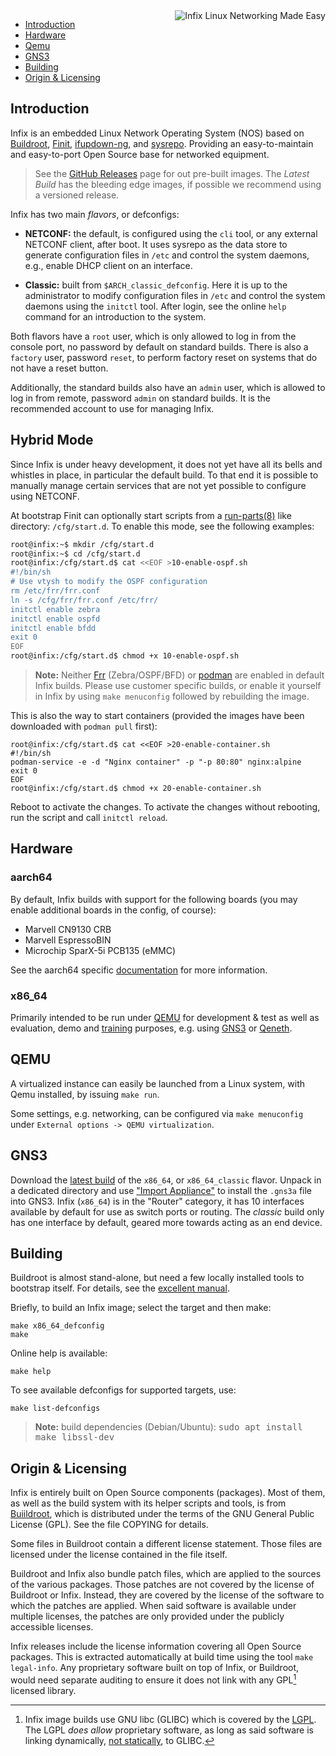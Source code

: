<img align="right" src="doc/text3134.png" alt="Infix Linux Networking Made Easy">

* [Introduction](#introduction)
* [Hardware](#hardware)
* [Qemu](#qemu)
* [GNS3](#gns3)
* [Building](#building)
* [Origin & Licensing](origin--licensing)


Introduction
------------

Infix is an embedded Linux Network Operating System (NOS) based on
[Buildroot][1], [Finit][2], [ifupdown-ng][3], and [sysrepo][6].
Providing an easy-to-maintain and easy-to-port Open Source base for
networked equipment.

> See the [GitHub Releases](https://github.com/kernelkit/infix/releases)
> page for out pre-built images.  The *Latest Build* has the bleeding edge
> images, if possible we recommend using a versioned release.

Infix has two main *flavors*, or defconfigs:

 - **NETCONF:** the default, is configured using the `cli` tool, or any
   external NETCONF client, after boot.  It uses sysrepo as the data
   store to generate configuration files in `/etc` and control the
   system daemons, e.g., enable DHCP client on an interface.

 - **Classic:** built from `$ARCH_classic_defconfig`.  Here it is up to
   the administrator to modify configuration files in `/etc` and control
   the system daemons using the `initctl` tool.  After login, see the
   online `help` command for an introduction to the system.

Both flavors have a `root` user, which is only allowed to log in from
the console port, no password by default on standard builds.  There is
also a `factory` user, password `reset`, to perform factory reset on
systems that do not have a reset button.

Additionally, the standard builds also have an `admin` user, which is
allowed to log in from remote, password `admin` on standard builds.  It
is the recommended account to use for managing Infix.


Hybrid Mode
-----------

Since Infix is under heavy development, it does not yet have all its
bells and whistles in place, in particular the default build.  To that
end it is possible to manually manage certain services that are not yet
possible to configure using NETCONF.

At bootstrap Finit can optionally start scripts from a [run-parts(8)][]
like directory: `/cfg/start.d`.  To enable this mode, see the following
examples:

```sh
root@infix:~$ mkdir /cfg/start.d
root@infix:~$ cd /cfg/start.d
root@infix:/cfg/start.d$ cat <<EOF >10-enable-ospf.sh
#!/bin/sh
# Use vtysh to modify the OSPF configuration
rm /etc/frr/frr.conf
ln -s /cfg/frr/frr.conf /etc/frr/
initctl enable zebra
initctl enable ospfd
initctl enable bfdd
exit 0
EOF
root@infix:/cfg/start.d$ chmod +x 10-enable-ospf.sh
```

> **Note:** Neither [Frr](https://frrouting.org) (Zebra/OSPF/BFD) or
> [podman](https://podman.io) are enabled in default Infix builds.
> Please use customer specific builds, or enable it yourself in Infix by
> using `make menuconfig` followed by rebuilding the image.

This is also the way to start containers (provided the images have been
downloaded with `podman pull` first):

```
root@infix:/cfg/start.d$ cat <<EOF >20-enable-container.sh
#!/bin/sh
podman-service -e -d "Nginx container" -p "-p 80:80" nginx:alpine
exit 0
EOF
root@infix:/cfg/start.d$ chmod +x 20-enable-container.sh
```

Reboot to activate the changes.  To activate the changes without
rebooting, run the script and call `initctl reload`.


Hardware
--------

### aarch64

By default, Infix builds with support for the following boards (you
may enable additional boards in the config, of course):

- Marvell CN9130 CRB
- Marvell EspressoBIN
- Microchip SparX-5i PCB135 (eMMC)

See the aarch64 specific [documentation](board/aarch64/README.md) for more
information.

### x86_64

Primarily intended to be run under [QEMU][] for development & test as
well as evaluation, demo and [training][] purposes, e.g. using [GNS3][]
or [Qeneth][7].


QEMU
----

A virtualized instance can easily be launched from a Linux system, with
Qemu installed, by issuing `make run`.

Some settings, e.g. networking, can be configured via `make menuconfig`
under `External options -> QEMU virtualization`.


GNS3
----

Download the [latest build][0] of the `x86_64`, or `x86_64_classic`
flavor.  Unpack in a dedicated directory and use ["Import Appliance"][9]
to install the `.gns3a` file into GNS3.  Infix (`x86_64`) is in the
"Router" category, it has 10 interfaces available by default for use as
switch ports or routing.  The *classic* build only has one interface by
default, geared more towards acting as an end device.


Building
--------

Buildroot is almost stand-alone, but need a few locally installed tools
to bootstrap itself.  For details, see the [excellent manual][manual].

Briefly, to build an Infix image; select the target and then make:

    make x86_64_defconfig
    make

Online help is available:

    make help

To see available defconfigs for supported targets, use:

    make list-defconfigs

> **Note:** build dependencies (Debian/Ubuntu): <kbd>sudo apt install make libssl-dev</kbd>


Origin & Licensing
------------------

Infix is entirely built on Open Source components (packages).  Most of
them, as well as the build system with its helper scripts and tools, is
from [Buiildroot][1], which is distributed under the terms of the GNU
General Public License (GPL).  See the file COPYING for details.

Some files in Buildroot contain a different license statement.  Those
files are licensed under the license contained in the file itself.

Buildroot and Infix also bundle patch files, which are applied to the
sources of the various packages.  Those patches are not covered by the
license of Buildroot or Infix.  Instead, they are covered by the license
of the software to which the patches are applied.  When said software is
available under multiple licenses, the patches are only provided under
the publicly accessible licenses.

Infix releases include the license information covering all Open Source
packages.  This is extracted automatically at build time using the tool
`make legal-info`.  Any proprietary software built on top of Infix, or
Buildroot, would need separate auditing to ensure it does not link with
any GPL[^1] licensed library.

[^1]: Infix image builds use GNU libc (GLIBC) which is covered by the
	[LGPL][4].  The LGPL *does allow* proprietary software, as long as
	said software is linking dynamically, [not statically][5], to GLIBC.

[0]: https://github.com/kernelkit/infix/releases/tag/latest
[1]: https://buildroot.org/
[2]: https://github.com/troglobit/finit
[3]: https://github.com/ifupdown-ng/ifupdown-ng
[4]: https://en.wikipedia.org/wiki/GNU_Lesser_General_Public_License
[5]: https://lwn.net/Articles/117972/
[6]: https://www.sysrepo.org/
[7]: https://github.com/wkz/qeneth
[9]: https://docs.gns3.com/docs/using-gns3/beginners/import-gns3-appliance/
[QEMU]: https://www.qemu.org/
[GNS3]: https://gns3.com/
[training]: https://addiva-elektronik.github.io/
[manual]: https://buildroot.org/downloads/manual/manual.html
[run-parts(8)]: https://manpages.ubuntu.com/manpages/trusty/man8/run-parts.8.html
